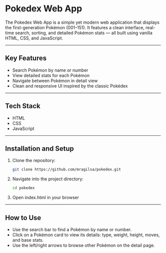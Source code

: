 # Pokedex Web App

The Pokedex Web App is a simple yet modern web application that displays the first-generation Pokémon (001–151). It features a clean interface, real-time search, sorting, and detailed Pokémon stats — all built using vanilla HTML, CSS, and JavaScript.

---

## Key Features

- Search Pokémon by name or number
- View detailed stats for each Pokémon
- Navigate between Pokémon in detail view
- Clean and responsive UI inspired by the classic Pokédex


---

## Tech Stack

- HTML 
- CSS  
- JavaScript  

---

## Installation and Setup

1. Clone the repository:
   ``` bash
   git clone https://github.com/mragilsa/pokedex.git

2. Navigate into the project directory:
   ``` bash
   cd pokedex 

3. Open index.html in your browser


---

## How to Use

- Use the search bar to find a Pokémon by name or number.
- Click on a Pokémon card to view its details: type, weight, height, moves, and base stats.
- Use the left/right arrows to browse other Pokémon on the detail page.

